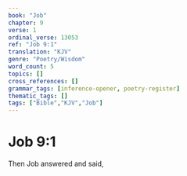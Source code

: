 ```yaml
---
book: "Job"
chapter: 9
verse: 1
ordinal_verse: 13053
ref: "Job 9:1"
translation: "KJV"
genre: "Poetry/Wisdom"
word_count: 5
topics: []
cross_references: []
grammar_tags: [inference-opener, poetry-register]
thematic_tags: []
tags: ["Bible","KJV","Job"]
---
```


# Job 9:1

Then Job answered and said,
